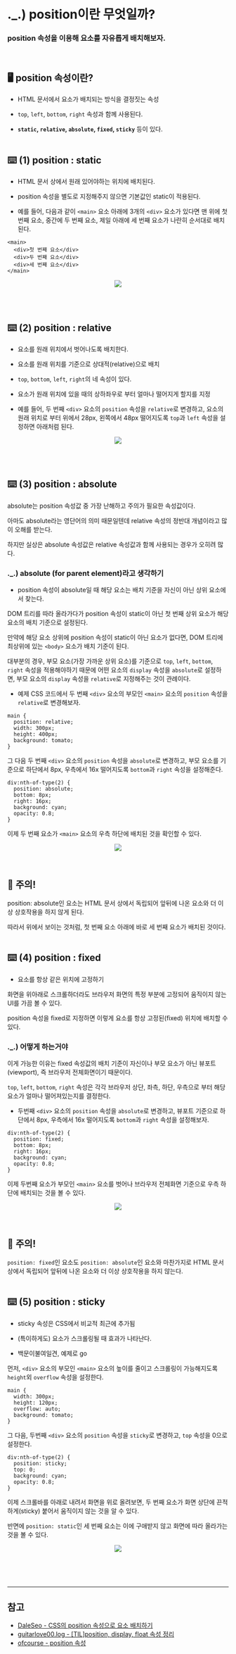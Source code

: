 # ._.) position이란 무엇일까?
### position 속성을 이용해 요소를 자유롭게 배치해보자.
<br/>

## 🖥 position 속성이란?
* HTML 문서에서 요소가 배치되는 방식을 결정짓는 속성

* `top`, `left`, `bottom`, `right` 속성과 함께 사용된다.

* __`static`, `relative`, `absolute`, `fixed`, `sticky`__ 등이 있다.
<br/><br/>

## ⌨️ (1) position : static
* HTML 문서 상에서 원래 있어야하는 위치에 배치된다.

* position 속성을 별도로 지정해주지 않으면 기본값인 static이 적용된다.

* 예를 들어, 다음과 같이 `<main>` 요소 아래에 3개의 `<div>` 요소가 있다면 맨 위에 첫 번째 요소, 중간에 두 번째 요소, 제일 아래에 세 번째 요소가 나란히 순서대로 배치된다.

```
<main>
  <div>첫 번째 요소</div>
  <div>두 번째 요소</div>
  <div>세 번째 요소</div>
</main>
```

<p align="center">
<img src="../../img/static.png">
</p>
<br/><br/>

## ⌨️ (2) position : relative
* 요소를 원래 위치에서 벗어나도록 배치한다.

* 요소를 원래 위치를 기준으로 상대적(relative)으로 배치

* `top`, `bottom`, `left`, `right`의 네 속성이 있다.

* 요소가 원래 위치에 있을 때의 상하좌우로 부터 얼마나 떨어지게 할지를 지정

* 예를 들어, 두 번째 `<div>` 요소의 `position` 속성을 `relative`로 변경하고, 요소의 원래 위치로 부터 위에서 28px, 왼쪽에서 48px 떨어지도록 `top`과 `left` 속성을 설정하면 아래처럼 된다.

<p align="center">
<img src="../../img/relative.png">
</p>
<br/><br/>
  
## ⌨️ (3) position : absolute
absolute는 position 속성값 중 가장 난해하고 주의가 필요한 속성값이다.

아마도 absolute라는 영단어의 의미 때문일텐데 relative 속성의 정반대 개념이라고 많이 오해를 받는다.

하지만 실상은 absolute 속성값은 relative 속성값과 함께 사용되는 경우가 오히려 많다.
<br/>

### ._.) absolute (for parent element)라고 생각하기

* position 속성이 absolute일 때 해당 요소는 배치 기준을 자신이 아닌 상위 요소에서 찾는다.
  
DOM 트리를 따라 올라가다가 position 속성이 static이 아닌 첫 번째 상위 요소가 해당 요소의 배치 기준으로 설정된다.

만약에 해당 요소 상위에 position 속성이 static이 아닌 요소가 없다면, DOM 트리에 최상위에 있는 `<body>` 요소가 배치 기준이 된다.

대부분의 경우, 부모 요소(가장 가까운 상위 요소)를 기준으로 `top`, `left`, `bottom`, `right` 속성을 적용해야하기 때문에
어떤 요소의 `display` 속성을 `absolute`로 설정하면, 부모 요소의 `display` 속성을 `relative`로 지정해주는 것이 관례이다.

* 예제 CSS 코드에서 두 번째 `<div>` 요소의 부모인 `<main>` 요소의 `position` 속성을 `relative`로 변경해보자.

```
main {
  position: relative;
  width: 300px;
  height: 400px;
  background: tomato;
}
```
  
그 다음 두 번째 `<div>` 요소의 `position` 속성을 `absolute`로 변경하고, 부모 요소를 기준으로 하단에서 8px, 우측에서 16x 떨어지도록 `bottom`과 `right` 속성을 설정해준다.


```
div:nth-of-type(2) {
  position: absolute;
  bottom: 8px;
  right: 16px;
  background: cyan;
  opacity: 0.8;
}
```
  
이제 두 번째 요소가 `<main>` 요소의 우측 하단에 배치된 것을 확인할 수 있다.
  
<p align="center">
<img src="../../img/absolute.png">
</p>
<br/>
  
## 📍 주의!
position: absolute인 요소는 HTML 문서 상에서 독립되어 앞뒤에 나온 요소와 더 이상 상호작용을 하지 않게 된다.

따라서 위에서 보이는 것처럼, 첫 번째 요소 아래에 바로 세 번째 요소가 배치된 것이다.
<br/><br/>
  
## ⌨️ (4) position : fixed
* 요소를 항상 같은 위치에 고정하기
  
화면을 위아래로 스크롤하더라도 브라우저 화면의 특정 부분에 고정되어 움직이지 않는 UI를 가끔 볼 수 있다.

position 속성을 fixed로 지정하면 이렇게 요소를 항상 고정된(fixed) 위치에 배치할 수 있다.
<br/>

### ._.) 어떻게 하는거야
이게 가능한 이유는 fixed 속성값의 배치 기준이 자신이나 부모 요소가 아닌 뷰포트(viewport), 즉 브라우저 전체화면이기 때문이다.
  
`top`, `left`, `bottom`, `right` 속성은 각각 브라우저 상단, 좌측, 하단, 우측으로 부터 해당 요소가 얼마나 떨어져있는지를 결정한다.

* 두번째 `<div>` 요소의 `position` 속성을 `absolute`로 변경하고, 뷰포트 기준으로 하단에서 8px, 우측에서 16x 떨어지도록 `bottom`과 `right` 속성을 설정해보자.
  

```
div:nth-of-type(2) {
  position: fixed;
  bottom: 8px;
  right: 16px;
  background: cyan;
  opacity: 0.8;
}
```
  
이제 두번째 요소가 부모인 `<main>` 요소를 벗어나 브라우저 전체화면 기준으로 우측 하단에 배치되는 것을 볼 수 있다.
  
<p align="center">
<img src="../../img/fixed.png">
</p>
<br/>
  
## 📍 주의!
`position: fixed`인 요소도 `position: absolute`인 요소와 마찬가지로 HTML 문서 상에서 독립되어 앞뒤에 나온 요소와 더 이상 상호작용을 하지 않는다.
<br/><br/>
  
## ⌨️ (5) position : sticky
* sticky 속성은 CSS에서 비교적 최근에 추가됨

* (특이하게도) 요소가 스크롤링될 때 효과가 나타난다.

* 백문이불여일견, 예제로 go

먼저, `<div>` 요소의 부모인 `<main>` 요소의 높이를 줄이고 스크롤링이 가능해지도록 `height`외 `overflow` 속성을 설정한다.

```
main {
  width: 300px;
  height: 120px;
  overflow: auto;
  background: tomato;
}
```
  
그 다음, 두번째 `<div>` 요소의 `position` 속성을 `sticky`로 변경하고, `top` 속성을 0으로 설정한다.
  
```
div:nth-of-type(2) {
  position: sticky;
  top: 0;
  background: cyan;
  opacity: 0.8;
}
```

이제 스크롤바를 아래로 내려서 화면을 위로 올려보면, 두 번째 요소가 화면 상단에 끈적하게(sticky) 붙어서 움직이지 않는 것을 알 수 있다.

반면에 `position: static`인 세 번째 요소는 이에 구애받지 않고 화면에 따라 올라가는 것을 볼 수 있다.
<p align="center">
<img src="../../img/sticky.png">
</p>
<br/><br/><br/>

***
## 참고
* [DaleSeo - CSS의 position 속성으로 요소 배치하기](https://www.daleseo.com/css-position/)
* [guitarlove00.log - [TIL]position, display, float 속성 정리](https://velog.io/@guitarlove00/position-display-float-%EC%86%8D%EC%84%B1-%EC%A0%95%EB%A6%AC)
* [ofcourse - position 속성](https://ofcourse.kr/css-course/position-%EC%86%8D%EC%84%B1)
  
